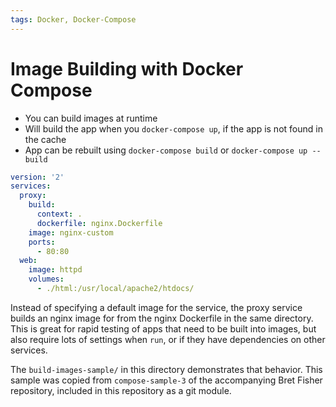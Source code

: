 ```yaml
---
tags: Docker, Docker-Compose
---
```


# Image Building with Docker Compose

- You can build images at runtime
- Will build the app when you `docker-compose up`, if the app is not found in
  the cache
- App can be rebuilt using `docker-compose build` or `docker-compose up --build`

```yml
version: '2'
services:
  proxy:
    build:
      context: .
      dockerfile: nginx.Dockerfile
    image: nginx-custom
    ports:
      - 80:80
  web:
    image: httpd
    volumes:
      - ./html:/usr/local/apache2/htdocs/
```

Instead of specifying a default image for the service, the proxy service builds
an nginx image for from the nginx Dockerfile in the same directory. This is
great for rapid testing of apps that need to be built into images, but also
require lots of settings when `run`, or if they have dependencies on other
services.

The `build-images-sample/` in this directory demonstrates that behavior. This
sample was copied from `compose-sample-3` of the accompanying Bret Fisher
repository, included in this repository as a git module.
